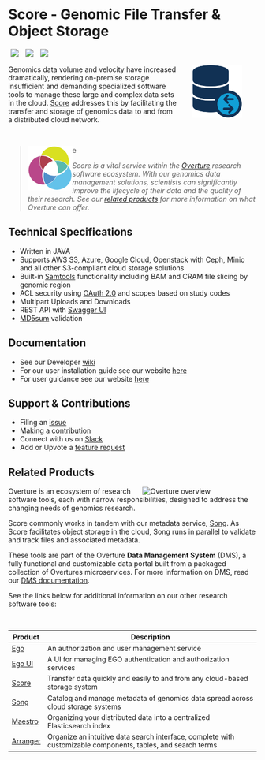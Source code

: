 # Score - Genomic File Transfer & Object Storage

[<img hspace="5" src="https://img.shields.io/badge/chat-on--slack-blue?style=for-the-badge">](http://slack.overture.bio)
[<img hspace="5" src="https://img.shields.io/badge/License-gpl--v3.0-blue?style=for-the-badge">](https://github.com/overture-stack/score/blob/develop/LICENSE)
[<img hspace="5" src="https://img.shields.io/badge/Code%20of%20Conduct-2.1-blue?style=for-the-badge">](code_of_conduct.md)

<div>
<img align="right" width="100vw" src="icon-score.png" alt="score-logo" hspace="30"/>
</div>

Genomics data volume and velocity have increased dramatically, rendering on-premise storage insufficient and demanding specialized software tools to manage these large and complex data sets in the cloud. [Score](https://www.overture.bio/documentation/score/) addresses this by facilitating the transfer and storage of genomics data to and from a distributed cloud network.

<!--Blockqoute-->

</br>

> 
> <div>
> <img align="left" src="ov-logo.png" height="90"/>
> </div>e
> 
> *Score is a vital service within the [Overture](https://www.overture.bio/) research software ecosystem. With our genomics data management solutions, scientists can significantly improve the lifecycle of their data and the quality of their research. See our [related products](#related-products) for more information on what Overture can offer.*
> 
> 
<!--Blockqoute-->

## Technical Specifications

- Written in JAVA 
- Supports AWS S3, Azure, Google Cloud, Openstack with Ceph, Minio and all other S3-compliant cloud storage solutions
- Built-in [Samtools](http://www.htslib.org/) functionality including BAM and CRAM file slicing by genomic region 
- ACL security using [OAuth 2.0](https://oauth.net/2/) and scopes based on study codes
- Multipart Uploads and Downloads
- REST API with [Swagger UI](https://swagger.io/tools/swagger-ui/)
- [MD5sum](https://www.intel.com/content/www/us/en/support/programmable/articles/000078103.html) validation

## Documentation

- See our Developer [wiki](https://github.com/overture-stack/score/wiki)
- For our user installation guide see our website [here](https://www.overture.bio/documentation/score/installation/installation/)
- For user guidance see our website [here](https://www.overture.bio/documentation/score/user-guide/admin-ui/)

## Support & Contributions

- Filing an [issue](https://github.com/overture-stack/score/issues)
- Making a [contribution](CONTRIBUTING.md)
- Connect with us on [Slack](http://slack.overture.bio)
- Add or Upvote a [feature request](https://github.com/overture-stack/score/issues?q=is%3Aopen+is%3Aissue+label%3Anew-feature+sort%3Areactions-%2B1-desc)

## Related Products 

<div>
  <img align="right" alt="Overture overview" src="https://www.overture.bio/static/124ca0fede460933c64fe4e50465b235/a6d66/system-diagram.png" width="45%" hspace="5">
</div>

Overture is an ecosystem of research software tools, each with narrow responsibilities, designed to address the changing needs of genomics research. 

Score commonly works in tandem with our metadata service, [Song](https://github.com/overture-stack/SONG). As Score facilitates object storage in the cloud, Song runs in parallel to validate and track files and associated metadata. 

These tools are part of the Overture **Data Management System** (DMS), a fully functional and customizable data portal built from a packaged collection of Overtures microservices. For more information on DMS, read our [DMS documentation](https://www.overture.bio/documentation/dms/).

See the links below for additional information on our other research software tools:

</br>

|Product|Description|
|---|---|
|[Ego](https://www.overture.bio/products/ego/)|An authorization and user management service|
|[Ego UI](https://www.overture.bio/products/ego-ui/)|A UI for managing EGO authentication and authorization services|
|[Score](https://www.overture.bio/products/score/)| Transfer data quickly and easily to and from any cloud-based storage system|
|[Song](https://www.overture.bio/products/song/)|Catalog and manage metadata of genomics data spread across cloud storage systems|
|[Maestro](https://www.overture.bio/products/maestro/)|Organizing your distributed data into a centralized Elasticsearch index|
|[Arranger](https://www.overture.bio/products/arranger/)|Organize an intuitive data search interface, complete with customizable components, tables, and search terms|